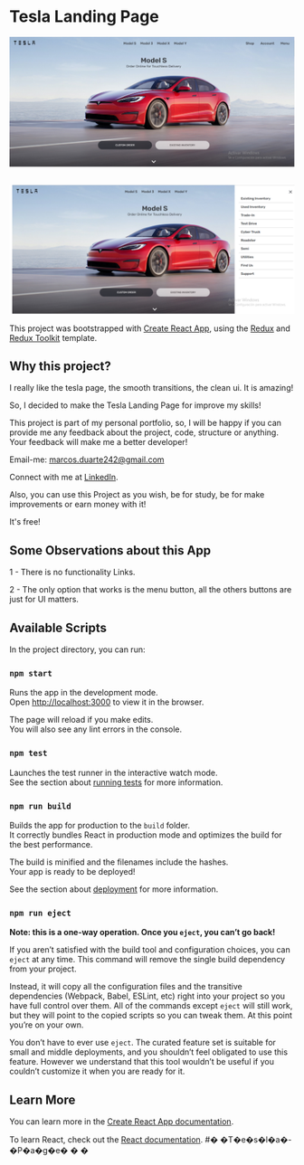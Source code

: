 # Tesla Landing Page

![Screenshot](tesla-home.png)

##

![Screenshot](tesla-sidemenu.png)

This project was bootstrapped with [Create React App](https://github.com/facebook/create-react-app), using the [Redux](https://redux.js.org/) and [Redux Toolkit](https://redux-toolkit.js.org/) template.

## Why this project?

I really like the tesla page, the smooth transitions, the clean ui. It is amazing!

So, I decided to make the Tesla Landing Page for improve my skills!

This project is part of my personal portfolio, so, I will be happy if you can provide me any feedback about the project, code, structure or anything. Your feedback will make me a better developer!

Email-me: marcos.duarte242@gmail.com

Connect with me at [LinkedIn](https://www.linkedin.com/in/marcosdavila2/).

Also, you can use this Project as you wish, be for study, be for make improvements or earn money with it!

It's free!

## Some Observations about this App

1 - There is no functionality Links.

2 - The only option that works is the menu button, all the others buttons are just for UI matters.

## Available Scripts

In the project directory, you can run:

### `npm start`

Runs the app in the development mode.<br />
Open [http://localhost:3000](http://localhost:3000) to view it in the browser.

The page will reload if you make edits.<br />
You will also see any lint errors in the console.

### `npm test`

Launches the test runner in the interactive watch mode.<br />
See the section about [running tests](https://facebook.github.io/create-react-app/docs/running-tests) for more information.

### `npm run build`

Builds the app for production to the `build` folder.<br />
It correctly bundles React in production mode and optimizes the build for the best performance.

The build is minified and the filenames include the hashes.<br />
Your app is ready to be deployed!

See the section about [deployment](https://facebook.github.io/create-react-app/docs/deployment) for more information.

### `npm run eject`

**Note: this is a one-way operation. Once you `eject`, you can’t go back!**

If you aren’t satisfied with the build tool and configuration choices, you can `eject` at any time. This command will remove the single build dependency from your project.

Instead, it will copy all the configuration files and the transitive dependencies (Webpack, Babel, ESLint, etc) right into your project so you have full control over them. All of the commands except `eject` will still work, but they will point to the copied scripts so you can tweak them. At this point you’re on your own.

You don’t have to ever use `eject`. The curated feature set is suitable for small and middle deployments, and you shouldn’t feel obligated to use this feature. However we understand that this tool wouldn’t be useful if you couldn’t customize it when you are ready for it.

## Learn More

You can learn more in the [Create React App documentation](https://facebook.github.io/create-react-app/docs/getting-started).

To learn React, check out the [React documentation](https://reactjs.org/).
#� �T�e�s�l�a�-�P�a�g�e�
�
�
